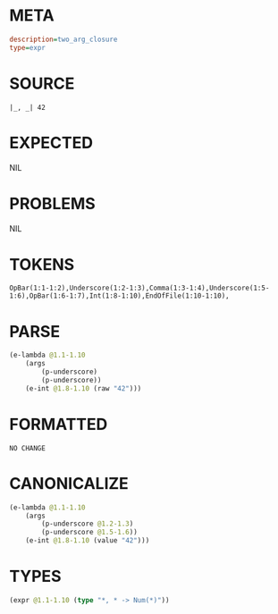 # META
~~~ini
description=two_arg_closure
type=expr
~~~
# SOURCE
~~~roc
|_, _| 42
~~~
# EXPECTED
NIL
# PROBLEMS
NIL
# TOKENS
~~~zig
OpBar(1:1-1:2),Underscore(1:2-1:3),Comma(1:3-1:4),Underscore(1:5-1:6),OpBar(1:6-1:7),Int(1:8-1:10),EndOfFile(1:10-1:10),
~~~
# PARSE
~~~clojure
(e-lambda @1.1-1.10
	(args
		(p-underscore)
		(p-underscore))
	(e-int @1.8-1.10 (raw "42")))
~~~
# FORMATTED
~~~roc
NO CHANGE
~~~
# CANONICALIZE
~~~clojure
(e-lambda @1.1-1.10
	(args
		(p-underscore @1.2-1.3)
		(p-underscore @1.5-1.6))
	(e-int @1.8-1.10 (value "42")))
~~~
# TYPES
~~~clojure
(expr @1.1-1.10 (type "*, * -> Num(*)"))
~~~
